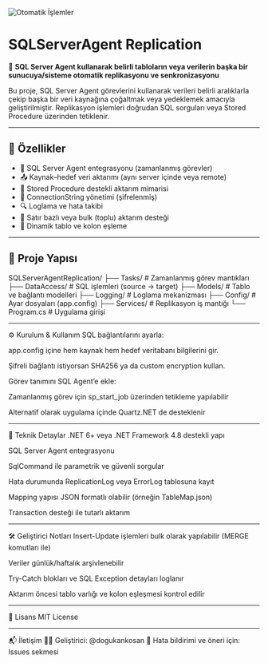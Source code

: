 ![Otomatik İşlemler](https://github.com/user-attachments/assets/c2b4eb07-48dc-4d39-afff-5ee413b15441)

# SQLServerAgent Replication

🔁 **SQL Server Agent kullanarak belirli tabloların veya verilerin başka bir sunucuya/sisteme otomatik replikasyonu ve senkronizasyonu**

Bu proje, SQL Server Agent görevlerini kullanarak verileri belirli aralıklarla çekip başka bir veri kaynağına çoğaltmak veya yedeklemek amacıyla geliştirilmiştir. Replikasyon işlemleri doğrudan SQL sorguları veya Stored Procedure üzerinden tetiklenir.

---

## 🚀 Özellikler

- 🧠 SQL Server Agent entegrasyonu (zamanlanmış görevler)
- 📤 Kaynak–hedef veri aktarımı (aynı server içinde veya remote)
- 🧾 Stored Procedure destekli aktarım mimarisi
- 🔐 ConnectionString yönetimi (şifrelenmiş)
- 🔍 Loglama ve hata takibi
- 🔄 Satır bazlı veya bulk (toplu) aktarım desteği
- 📝 Dinamik tablo ve kolon eşleme

---

## 📂 Proje Yapısı

SQLServerAgentReplication/
├── Tasks/                  # Zamanlanmış görev mantıkları
├── DataAccess/             # SQL işlemleri (source → target)
├── Models/                 # Tablo ve bağlantı modelleri
├── Logging/                # Loglama mekanizması
├── Config/                 # Ayar dosyaları (app.config)
├── Services/               # Replikasyon iş mantığı
└── Program.cs              # Uygulama girişi

---

⚙️ Kurulum & Kullanım
SQL bağlantılarını ayarla:

app.config içine hem kaynak hem hedef veritabanı bilgilerini gir.

Şifreli bağlantı istiyorsan SHA256 ya da custom encryption kullan.

Görev tanımını SQL Agent’e ekle:

Zamanlanmış görev için sp_start_job üzerinden tetikleme yapılabilir

Alternatif olarak uygulama içinde Quartz.NET de desteklenir

---

🧠 Teknik Detaylar
.NET 6+ veya .NET Framework 4.8 destekli yapı

SQL Server Agent entegrasyonu

SqlCommand ile parametrik ve güvenli sorgular

Hata durumunda ReplicationLog veya ErrorLog tablosuna kayıt

Mapping yapısı JSON formatlı olabilir (örneğin TableMap.json)

Transaction desteği ile tutarlı aktarım

---

🛠️ Geliştirici Notları
Insert-Update işlemleri bulk olarak yapılabilir (MERGE komutları ile)

Veriler günlük/haftalık arşivlenebilir

Try-Catch blokları ve SQL Exception detayları loglanır

Aktarım öncesi tablo varlığı ve kolon eşleşmesi kontrol edilir

---

📄 Lisans
MIT License

---

📬 İletişim
👨‍💻 Geliştirici: @dogukankosan
🐞 Hata bildirimi ve öneri için: Issues sekmesi
